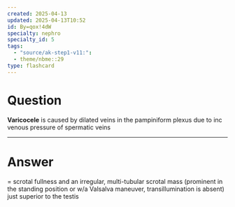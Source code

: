 ```yaml
---
created: 2025-04-13
updated: 2025-04-13T10:52
id: By=qox!4dW
specialty: nephro
specialty_id: 5
tags:
  - "source/ak-step1-v11:": 
  - theme/nbme::29
type: flashcard
---
```


# Question
**Varicocele** is caused by dilated veins in the pampiniform plexus due to inc venous pressure of spermatic veins

---

# Answer
= scrotal fullness and an irregular, multi-tubular scrotal mass (prominent in the standing position or w/a Valsalva maneuver, transillumination is absent) just superior to the testis